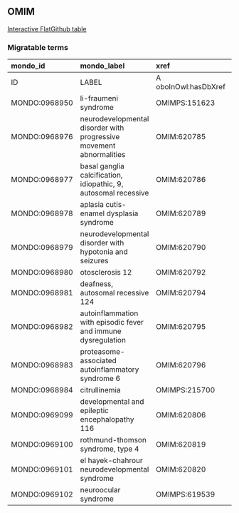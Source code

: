## OMIM
[Interactive FlatGithub table](https://flatgithub.com/monarch-initiative/mondo-ingest?filename=src/ontology/slurp/omim.tsv)

### Migratable terms
| mondo_id      | mondo_label                                                         | xref                 | xref_source                | original_label                                                      | definition    | parents       |
|:--------------|:--------------------------------------------------------------------|:---------------------|:---------------------------|:--------------------------------------------------------------------|:--------------|:--------------|
| ID            | LABEL                                                               | A oboInOwl:hasDbXref | >A oboInOwl:source SPLIT=| |                                                                     | A IAO:0000115 | SC %          |
| MONDO:0968950 | li-fraumeni syndrome                                                | OMIMPS:151623        | MONDO:equivalentTo         | Li-Fraumeni syndrome                                                |               |               |
| MONDO:0968976 | neurodevelopmental disorder with progressive movement abnormalities | OMIM:620785          | MONDO:equivalentTo         | neurodevelopmental disorder with progressive movement abnormalities |               |               |
| MONDO:0968977 | basal ganglia calcification, idiopathic, 9, autosomal recessive     | OMIM:620786          | MONDO:equivalentTo         | basal ganglia calcification, idiopathic, 9, autosomal recessive     |               |               |
| MONDO:0968978 | aplasia cutis-enamel dysplasia syndrome                             | OMIM:620789          | MONDO:equivalentTo         | aplasia cutis-enamel dysplasia syndrome                             |               |               |
| MONDO:0968979 | neurodevelopmental disorder with hypotonia and seizures             | OMIM:620790          | MONDO:equivalentTo         | neurodevelopmental disorder with hypotonia and seizures             |               |               |
| MONDO:0968980 | otosclerosis 12                                                     | OMIM:620792          | MONDO:equivalentTo         | otosclerosis 12                                                     |               | MONDO:0005349 |
| MONDO:0968981 | deafness, autosomal recessive 124                                   | OMIM:620794          | MONDO:equivalentTo         | deafness, autosomal recessive 124                                   |               | MONDO:0019588 |
| MONDO:0968982 | autoinflammation with episodic fever and immune dysregulation       | OMIM:620795          | MONDO:equivalentTo         | autoinflammation with episodic fever and immune dysregulation       |               |               |
| MONDO:0968983 | proteasome-associated autoinflammatory syndrome 6                   | OMIM:620796          | MONDO:equivalentTo         | proteasome-associated autoinflammatory syndrome 6                   |               | MONDO:0009726 |
| MONDO:0968984 | citrullinemia                                                       | OMIMPS:215700        | MONDO:equivalentTo         | Citrullinemia                                                       |               |               |
| MONDO:0969099 | developmental and epileptic encephalopathy 116                      | OMIM:620806          | MONDO:equivalentTo         | developmental and epileptic encephalopathy 116                      |               | MONDO:0100062 |
| MONDO:0969100 | rothmund-thomson syndrome, type 4                                   | OMIM:620819          | MONDO:equivalentTo         | rothmund-thomson syndrome, type 4                                   |               | MONDO:0010002 |
| MONDO:0969101 | el hayek-chahrour neurodevelopmental syndrome                       | OMIM:620820          | MONDO:equivalentTo         | el hayek-chahrour neurodevelopmental syndrome                       |               |               |
| MONDO:0969102 | neuroocular syndrome                                                | OMIMPS:619539        | MONDO:equivalentTo         | Neuroocular syndrome                                                |               |               |